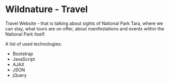 # Wildnature - Travel

Travel Website - that is talking about sights of National Park Tara, where we can stay, what tours are on offer, about manifestations and events within the National Park itself.

A list of used technologies:
- Bootstrap
- JavaScript
- AJAX
- JSON
- jQuery
